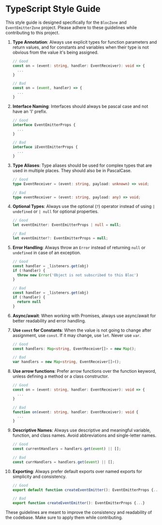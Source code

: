 # TypeScript Style Guide

This style guide is designed specifically for the `BlocZone` and `EventEmitterZone` project. Please adhere to these guidelines while contributing to this project.

1. **Type Annotation**: Always use explicit types for function parameters and return values, and for constants and variables when their type is not obvious from the value it's being assigned.

    ```typescript
    // Good
    const on = (event: string, handler: EventReceiver): void => {
      ...
    }

    // Bad
    const on = (event, handler) => {
      ...
    }
    ```

2. **Interface Naming**: Interfaces should always be pascal case and not have an 'I' prefix.

    ```typescript
    // Good
    interface EventEmitterProps {
      ...
    }

    // Bad
    interface iEventEmitterProps {
      ...
    }
    ```

3. **Type Aliases**: Type aliases should be used for complex types that are used in multiple places. They should also be in PascalCase.

    ```typescript
    // Good
    type EventReceiver = (event: string, payload: unknown) => void;

    // Bad
    type eventReceiver = (event: string, payload: any) => void;
    ```

4. **Optional Types**: Always use the optional (`?`) operator instead of using `| undefined` or `| null` for optional properties.

    ```typescript
    // Good
    let eventEmitter: EventEmitterProps | null = null;

    // Bad
    let eventEmitter?: EventEmitterProps = null;
    ```

5. **Error Handling**: Always throw an `Error` instead of returning `null` or `undefined` in case of an exception.

    ```typescript
    // Good
    const handler = _listeners.get(obj)
    if (!handler) {
      throw new Error('Object is not subscribed to this Bloc')
    }

    // Bad
    const handler = _listeners.get(obj)
    if (!handler) {
      return null
    }
    ```

6. **Async/await**: When working with Promises, always use async/await for better readability and error handling.

7. **Use `const` for Constants**: When the value is not going to change after assignment, use `const`. If it may change, use `let`. Never use `var`.

    ```typescript
    // Good
    const handlers: Map<string, EventReceiver[]> = new Map();

    // Bad
    var handlers = new Map<string, EventReceiver[]>();
    ```

8. **Use arrow functions**: Prefer arrow functions over the function keyword, unless defining a method or a class constructor.

    ```typescript
    // Good
    const on = (event: string, handler: EventReceiver): void => {
      ...
    }

    // Bad
    function on(event: string, handler: EventReceiver): void {
      ...
    }
    ```

9. **Descriptive Names**: Always use descriptive and meaningful variable, function, and class names. Avoid abbreviations and single-letter names.

    ```typescript
    // Good
    const currentHandlers = handlers.get(event) || [];

    // Bad
    const currHandlers = handlers.get(event) || [];
    ```

10. **Exporting**: Always prefer default exports over named exports for simplicity and consistency.

    ```typescript
    // Good
    export default function createEventEmitter(): EventEmitterProps {...}

    // Bad
    export function createEventEmitter(): EventEmitterProps {...}
    ```

These guidelines are meant to improve the consistency and readability of the codebase. Make sure to apply them while contributing.
